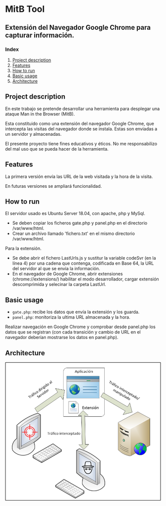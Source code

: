 # MitB Tool

## Extensión del Navegador Google Chrome para capturar información.

### Index

1. [Project description](#project-description)
2. [Features](#features)
3. [How to run](#how-to-run)
4. [Basic usage](#basic-usage)
4. [Architecture](#architecture)


## Project description

En este trabajo se pretende desarrollar una herramienta para desplegar una ataque Man in the Browser (MitB). 

Esta constituido como una extensión del navegador Google Chrome, que intercepta las visitas del navegador donde se instala. Estas son enviadas a un servidor y almacenadas.

El presente proyecto tiene fines educativos y éticos. No me responsabilizo del mal uso que se pueda hacer de la herramienta.  

## Features

La primera versión envía las URL de la web visitada y la hora de la visita.

En futuras versiones se ampliará funcionalidad.



## How to run

El servidor usado es Ubuntu Server 18.04, con apache, php y MySql.

+ Se deben copiar los ficheros gate.php y panel.php en el directorio /var/www/html.
+ Crear un archivo llamado 'fichero.txt' en el mismo directorio /var/www/html.

Para la extensión.

+ Se debe abrir el fichero LastUrls.js y sustitur la variable codeSvr (en la línea 4) por una cadena que contenga, codificada en Base 64, la URL del servidor al que se envia la información. 
+ En el navegador de Google Chrome, abrir extensiones (chrome://extensions/) habilitar el modo desarrollador, cargar extensión descomprimida y selecinar la carpeta LastUrl. 


## Basic usage

+ `gate.php`: recibe los datos que envía la extensión y los guarda.
+ `panel.php`: monitoriza la ultima URL almacenada y la hora.

Realizar navegación en Google Chrome y comprobar desde panel.php los datos que se registran (con cada transición y cambio de URL en el navegador deberían mostrarse los datos en panel.php).

## Architecture

![Architecture](MitB.png)
